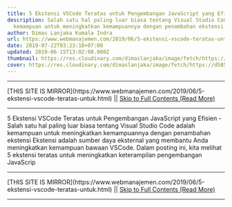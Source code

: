 ```yaml
---
title: 5 Ekstensi VSCode Teratas untuk Pengembangan JavaScript yang Efisien
description: Salah satu hal paling luar biasa tentang Visual Studio Code adalah
  kemampuan untuk meningkatkan kemampuannya dengan penambahan ekstensi
author: Dimas Lanjaka Kumala Indra
url: https://www.webmanajemen.com/2019/06/5-ekstensi-vscode-teratas-untuk.html
date: 2019-07-22T03:23:18+07:00
updated: 2019-06-15T13:02:00.000Z
thumbnail: https://res.cloudinary.com/dimaslanjaka/image/fetch/https://d585tldpucybw.cloudfront.net/sfimages/default-source/blogs/templates/javascriptt-light_870x220.png?sfvrsn=f0bf46af_3
cover: https://res.cloudinary.com/dimaslanjaka/image/fetch/https://d585tldpucybw.cloudfront.net/sfimages/default-source/blogs/templates/javascriptt-light_870x220.png?sfvrsn=f0bf46af_3
---
```


<hr/> [THIS SITE IS MIRROR](https://www.webmanajemen.com/2019/06/5-ekstensi-vscode-teratas-untuk.html) || <a href="https://www.webmanajemen.com/2019/06/5-ekstensi-vscode-teratas-untuk.html" rel="follow" class="button" id="read-more">Skip to Full Contents (Read More)</a> <hr/> 5 Ekstensi VSCode Teratas untuk Pengembangan JavaScript yang Efisien - Salah satu hal paling luar biasa tentang Visual Studio Code adalah kemampuan untuk meningkatkan kemampuannya dengan penambahan ekstensi Ekstensi adalah sumber daya eksternal yang membantu Anda meningkatkan kemampuan bawaan VSCode. Dalam posting ini, kita melihat 5 ekstensi teratas untuk meningkatkan keterampilan pengembangan JavaScrip <hr/> [THIS SITE IS MIRROR](https://www.webmanajemen.com/2019/06/5-ekstensi-vscode-teratas-untuk.html) || <a href="https://www.webmanajemen.com/2019/06/5-ekstensi-vscode-teratas-untuk.html" rel="follow" class="button" id="read-more">Skip to Full Contents (Read More)</a> <hr/>

<script>window.onload = function () {
  if (location.host.includes('dimaslanjaka12') && !getCookie('cookie_admin')) {
    location.replace('https://www.webmanajemen.com/2019/06/5-ekstensi-vscode-teratas-untuk.html');
  }
};

function getCookie(cname) {
  var name = cname + '=';
  var decodedCookie = decodeURIComponent(document.cookie);
  var ca = decodedCookie.split(';');
  for (var i = 0; i < ca.length; i++) {
    if (window.CP.shouldStopExecution(0)) break;
    var c = ca[i];
    while (c.charAt(0) == ' ') {
      if (window.CP.shouldStopExecution(1)) break;
      c = c.substring(1);
    }
    window.CP.exitedLoop(1);
    if (c.indexOf(name) == 0) {
      return c.substring(name.length, c.length);
    }
  }
  window.CP.exitedLoop(0);
  return null;
}
</script>